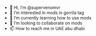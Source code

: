- 👋 Hi, I’m @supervenomvr
- 👀 I’m interested in mods in gorrila tag
- 🌱 I’m currently learning how to use mods
- 💞️ I’m looking to collaborate on mods
- 📫 How to reach me in UAE abu dhabi

<!---
supervenomvr/supervenomvr is a ✨ special ✨ repository because its `README.md` (this file) appears on your GitHub profile.
You can click the Preview link to take a look at your changes.
--->
